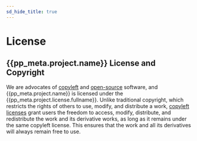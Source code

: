 ```yaml
---
sd_hide_title: true
---
```

# License

## {{pp_meta.project.name}} License and Copyright
We are advocates of [copyleft](https://copyleft.org/) and [open-source](https://opensource.org/) software, 
and {{pp_meta.project.name}} is licensed under the {{pp_meta.project.license.fullname}}. 
Unlike traditional copyright, which restricts the rights of others to use, modify, 
and distribute a work, [copyleft licenses](https://choosealicense.com/licenses/) grant users the freedom to access, modify, 
distribute, and redistribute the work and its derivative works, as long as it remains
under the same copyleft license. This ensures that the work and all its derivatives
will always remain free to use.